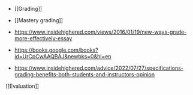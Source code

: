   - [[Grading]]
  - [[Mastery grading]]

  - https://www.insidehighered.com/views/2016/01/19/new-ways-grade-more-effectively-essay
  - https://books.google.com/books?id=UrCpCwAAQBAJ&newbks=0&hl=en

  - https://www.insidehighered.com/advice/2022/07/27/specifications-grading-benefits-both-students-and-instructors-opinion

[[Evaluation]]
